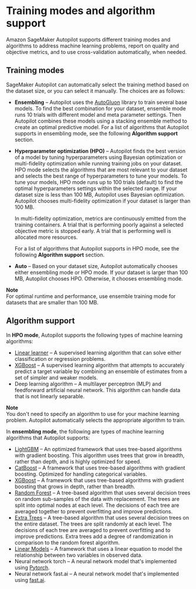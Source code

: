 # Training modes and algorithm support<a name="autopilot-model-support-validation"></a>

Amazon SageMaker Autopilot supports different training modes and algorithms to address machine learning problems, report on quality and objective metrics, and to use cross\-validation automatically, when needed\.

## Training modes<a name="autopilot-training-mode"></a>

SageMaker Autopilot can automatically select the training method based on the dataset size, or you can select it manually\. The choices are as follows:
+ **Ensembling** – Autopilot uses the [AutoGluon](https://auto.gluon.ai/stable/tutorials/tabular_prediction/index.html) library to train several base models\. To find the best combination for your dataset, ensemble mode runs 10 trials with different model and meta parameter settings\. Then Autopilot combines these models using a stacking ensemble method to create an optimal predictive model\. For a list of algorithms that Autopilot supports in ensembling mode, see the following **Algorithm support** section\.
+ **Hyperparameter optimization \(HPO\)** – Autopilot finds the best version of a model by tuning hyperparameters using Bayesian optimization or multi\-fidelity optimization while running training jobs on your dataset\. HPO mode selects the algorithms that are most relevant to your dataset and selects the best range of hyperparameters to tune your models\. To tune your models, HPO mode runs up to 100 trials \(default\) to find the optimal hyperparameters settings within the selected range\. If your dataset size is less than 100 MB, Autopilot uses Bayesian optimization\. Autopilot chooses multi\-fidelity optimization if your dataset is larger than 100 MB\.

  In multi\-fidelity optimization, metrics are continuously emitted from the training containers\. A trial that is performing poorly against a selected objective metric is stopped early\. A trial that is performing well is allocated more resources\. 

  For a list of algorithms that Autopilot supports in HPO mode, see the following **Algorithm support** section\. 
+ **Auto** – Based on your dataset size, Autopilot automatically chooses either ensembling mode or HPO mode\. If your dataset is larger than 100 MB, Autopilot chooses HPO\. Otherwise, it chooses ensembling mode\.

**Note**  
For optimal runtime and performance, use ensemble training mode for datasets that are smaller than 100 MB\.

## Algorithm support<a name="autopilot-algorithm-support"></a>

In **HPO mode**, Autopilot supports the following types of machine learning algorithms:
+  [Linear learner](https://docs.aws.amazon.com/sagemaker/latest/dg/linear-learner.html) – A supervised learning algorithm that can solve either classification or regression problems\.
+ [XGBoost](https://docs.aws.amazon.com/sagemaker/latest/dg/xgboost.html) – A supervised learning algorithm that attempts to accurately predict a target variable by combining an ensemble of estimates from a set of simpler and weaker models\.
+ Deep learning algorithm – A multilayer perceptron \(MLP\) and feedforward artificial neural network\. This algorithm can handle data that is not linearly separable\.

**Note**  
You don't need to specify an algorithm to use for your machine learning problem\. Autopilot automatically selects the appropriate algorithm to train\. 

In **ensembling mode**, the following are types of machine learning algorithms that Autopilot supports: 
+ [LightGBM](https://docs.aws.amazon.com/sagemaker/latest/dg/lightgbm.html) – An optimized framework that uses tree\-based algorithms with gradient boosting\. This algorithm uses trees that grow in breadth, rather than depth, and is highly optimized for speed\.
+ [CatBoost](https://docs.aws.amazon.com/sagemaker/latest/dg/catboost.html) – A framework that uses tree\-based algorithms with gradient boosting\. Optimized for handling categorical variables\.
+ [XGBoost](https://docs.aws.amazon.com/sagemaker/latest/dg/xgboost.html) – A framework that uses tree\-based algorithms with gradient boosting that grows in depth, rather than breadth\. 
+ [Random Forest](https://scikit-learn.org/stable/modules/generated/sklearn.ensemble.RandomForestClassifier.html) – A tree\-based algorithm that uses several decision trees on random sub\-samples of the data with replacement\. The trees are split into optimal nodes at each level\. The decisions of each tree are averaged together to prevent overfitting and improve predictions\.
+ [Extra Trees](https://scikit-learn.org/stable/modules/generated/sklearn.ensemble.ExtraTreesClassifier.html#sklearn.ensemble.ExtraTreesClassifier) – A tree\-based algorithm that uses several decision trees on the entire dataset\. The trees are split randomly at each level\. The decisions of each tree are averaged to prevent overfitting and to improve predictions\. Extra trees add a degree of randomization in comparison to the random forest algorithm\.
+ [Linear Models](https://scikit-learn.org/stable/modules/classes.html#module-sklearn.linear_model) – A framework that uses a linear equation to model the relationship between two variables in observed data\.
+ Neural network torch – A neural network model that's implemented using [Pytorch](https://pytorch.org/)\.
+ Neural network fast\.ai – A neural network model that's implemented using [fast\.ai](https://www.fast.ai/)\.